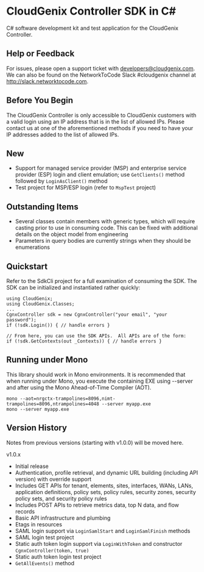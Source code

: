 
# CloudGenix Controller SDK in C#
C# software development kit and test application for the CloudGenix Controller.

## Help or Feedback
For issues, please open a support ticket with developers@cloudgenix.com.  We can also be found on the NetworkToCode Slack #cloudgenix channel at http://slack.networktocode.com.

## Before You Begin
The CloudGenix Controller is only accessible to CloudGenix customers with a valid login using an IP address that is in the list of allowed IPs.  Please contact us at one of the aforementioned methods if you need to have your IP addresses added to the list of allowed IPs.

## New
- Support for managed service provider (MSP) and enterprise service provider (ESP) login and client emulation; use ```GetClients()``` method followed by ```LoginAsClient()``` method
- Test project for MSP/ESP login (refer to ```MspTest``` project)

## Outstanding Items
- Several classes contain members with generic types, which will require casting prior to use in consuming code.  This can be fixed with additional details on the object model from engineering
- Parameters in query bodies are currently strings when they should be enumerations

## Quickstart
Refer to the SdkCli project for a full examination of consuming the SDK.  The SDK can be initialized and instantiated rather quickly:
```
using CloudGenix;
using CloudGenix.Classes;
...
CgnxController sdk = new CgnxController("your email", "your password");
if (!sdk.Login()) { // handle errors } 

// From here, you can use the SDK APIs.  All APIs are of the form:
if (!sdk.GetContexts(out _Contexts)) { // handle errors }
```

## Running under Mono
This library should work in Mono environments.  It is recommended that when running under Mono, you execute the containing EXE using --server and after using the Mono Ahead-of-Time Compiler (AOT).
```
mono --aot=nrgctx-trampolines=8096,nimt-trampolines=8096,ntrampolines=4048 --server myapp.exe
mono --server myapp.exe
```

## Version History
Notes from previous versions (starting with v1.0.0) will be moved here.

v1.0.x
- Initial release
- Authentication, profile retrieval, and dynamic URL building (including API version) with override support
- Includes GET APIs for tenant, elements, sites, interfaces, WANs, LANs, application definitions, policy sets, policy rules, security zones, security policy sets, and security policy rules
- Includes POST APIs to retrieve metrics data, top N data, and flow records
- Basic API infrastructure and plumbing
- Etags in resources
- SAML login support via ```LoginSamlStart``` and ```LoginSamlFinish``` methods
- SAML login test project
- Static auth token login support via ```LoginWithToken``` and constructor ```CgnxController(token, true)```
- Static auth token login test project
- ```GetAllEvents()``` method
